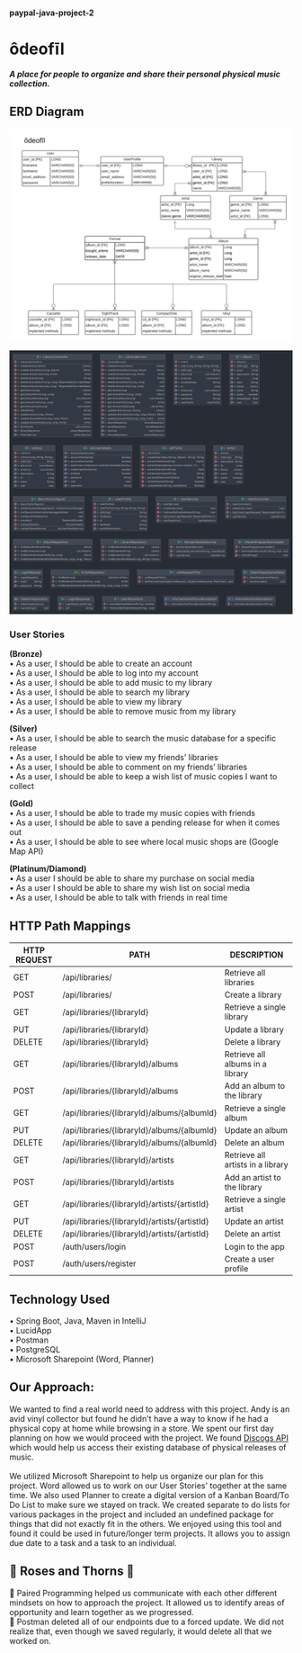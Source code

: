 #### paypal-java-project-2

# ôdeofīl 
_**A place for people to organize and share their personal physical music collection.**_

## ERD Diagram

![ERD Diagram Generated with LucidApp](project-images/Lucid_ERD.jpeg)

![ERD Diagram Generated with IntelliJ](project-images/IntelliERD.png)

### User Stories 
**(Bronze)**  
• As a user, I should be able to create an account  
• As a user, I should be able to log into my account  
• As a user, I should be able to add music to my library  
• As a user, I should be able to search my library  
• As a user, I should be able to view my library  
• As a user, I should be able to remove music from my library  

**(Silver)**  
• As a user, I should be able to search the music database for a specific release  
• As a user, I should be able to view my friends’ libraries  
• As a user, I should be able to comment on my friends’ libraries  
• As a user, I should be able to keep a wish list of music copies I want to collect  

**(Gold)**  
• As a user, I should be able to trade my music copies with friends  
• As a user, I should be able to save a pending release for when it comes out  
• As a user, I should be able to see where local music shops are (Google Map API)  

**(Platinum/Diamond)**  
• As a user I should be able to share my purchase on social media  
• As a user I should be able to share my wish list on social media  
• As a user, I should be able to talk with friends in real time  

## HTTP Path Mappings
| **HTTP REQUEST** | **PATH** | **DESCRIPTION** |
| ---------------- | -------- | --------------- |
| GET | /api/libraries/ | Retrieve all libraries |  
| POST | /api/libraries/ | Create a library |  
| GET | /api/libraries/{libraryId} | Retrieve a single library |  
| PUT | /api/libraries/{libraryId} | Update a library |
| DELETE | /api/libraries/{libraryId} | Delete a library |
| GET | /api/libraries/{libraryId}/albums | Retrieve all albums in a library |
| POST | /api/libraries/{libraryId}/albums | Add an album to the library |
| GET | /api/libraries/{libraryId}/albums/{albumId} | Retrieve a single album |
| PUT | /api/libraries/{libraryId}/albums/{albumId} | Update an album |
| DELETE | /api/libraries/{libraryId}/albums/{albumId} | Delete an album |
| GET | /api/libraries/{libraryId}/artists | Retrieve all artists in a library |
| POST | /api/libraries/{libraryId}/artists | Add an artist to the library |
| GET | /api/libraries/{libraryId}/artists/{artistId} | Retrieve a single artist |
| PUT | /api/libraries/{libraryId}/artists/{artistId} | Update an artist |
| DELETE | /api/libraries/{libraryId}/artists/{artistId} | Delete an artist |
| POST | /auth/users/login | Login to the app |
| POST | /auth/users/register | Create a user profile |

## Technology Used
• Spring Boot, Java, Maven in IntelliJ  
• LucidApp  
• Postman  
• PostgreSQL  
• Microsoft Sharepoint (Word, Planner)  

## Our Approach:
We wanted to find a real world need to address with this project. Andy is an avid vinyl collector but found he didn't have a way to know if he had a physical copy at home while browsing in a store. We spent our first day planning on how we would proceed with the project. We found [Discogs API](https://www.discogs.com/developers) which would help us access their existing database of physical releases of music.  
 \
We utilized Microsoft Sharepoint to help us organize our plan for this project. Word allowed us to work on our User Stories' together at the same time. We also used Planner to create a digital version of a Kanban Board/To Do List to make sure we stayed on track. We created separate to do lists for various packages in the project and included an undefined package for things that did not exactly fit in the others. We enjoyed using this tool and found it could be used in future/longer term projects. It allows you to assign due date to a task and a task to an individual.

## :rose: Roses and Thorns :cactus:
:rose: Paired Programming helped us communicate with each other different mindsets on how to approach the project. It allowed us to identify areas of opportunity and learn together as we progressed.  
:cactus: Postman deleted all of our endpoints due to a forced update. We did not realize that, even though we saved regularly, it would delete all that we worked on.
